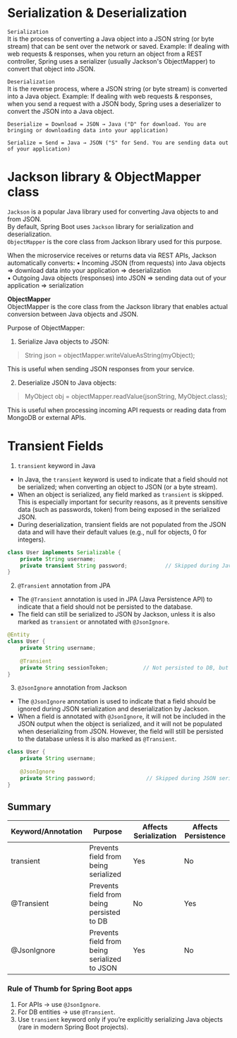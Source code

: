 # Serialization & Deserialization
`Serialization`  
It is the process of converting a Java object into a JSON string (or byte stream) that can be sent over the network or saved.
Example: If dealing with web requests & responses, when you return an object from a REST controller, Spring uses a serializer (usually Jackson's ObjectMapper) to convert that object into JSON. 
  
`Deserialization`  
It is the reverse process, where a JSON string (or byte stream) is converted into a Java object.
Example: If dealing with web requests & responses, when you send a request with a JSON body, Spring uses a deserializer to convert the JSON into a Java object.

```
Deserialize = Download = JSON → Java ("D" for download. You are bringing or downloading data into your application)

Serialize = Send = Java → JSON ("S" for Send. You are sending data out of your application)
```

# Jackson library & ObjectMapper class
`Jackson` is a popular Java library used for converting Java objects to and from JSON.  
By default, Spring Boot uses `Jackson` library for serialization and deserialization.  
`ObjectMapper` is the core class from Jackson library used for this purpose.  

When the microservice receives or returns data via REST APIs, Jackson automatically converts:
• Incoming JSON (from requests) into Java objects => download data into your application => deserialization  
• Outgoing Java objects (responses) into JSON => sending data out of your application => serialization  


**ObjectMapper** <br>
ObjectMapper is the core class from the Jackson library that enables actual conversion between Java objects and JSON.

Purpose of ObjectMapper: <br>
1. Serialize Java objects to JSON:
> String json = objectMapper.writeValueAsString(myObject);

This is useful when sending JSON responses from your service.

2. Deserialize JSON to Java objects:
> MyObject obj = objectMapper.readValue(jsonString, MyObject.class);

This is useful when processing incoming API requests or reading data from MongoDB or external APIs.


# Transient Fields
1. `transient` keyword in Java
- In Java, the `transient` keyword is used to indicate that a field should not be serialized; when converting an object to JSON (or a byte stream).
- When an object is serialized, any field marked as `transient` is skipped. This is especially important for security reasons, as it prevents sensitive data (such as passwords, token) from being exposed in the serialized JSON.
- During deserialization, transient fields are not populated from the JSON data and will have their default values (e.g., null for objects, 0 for integers).

```java
class User implements Serializable {
    private String username;
    private transient String password;            // Skipped during Java serialization
}
```

2. `@Transient` annotation from JPA
- The `@Transient` annotation is used in JPA (Java Persistence API) to indicate that a field should not be persisted to the database.
- The field can still be serialized to JSON by Jackson, unless it is also marked as `transient` or annotated with `@JsonIgnore`.
```java
@Entity
class User {
    private String username;
    
    @Transient
    private String sessionToken;           // Not persisted to DB, but will be serialized to JSON
}
```

3. `@JsonIgnore` annotation from Jackson
- The `@JsonIgnore` annotation is used to indicate that a field should be ignored during JSON serialization and deserialization by Jackson.
- When a field is annotated with `@JsonIgnore`, it will not be included in the JSON output when the object is serialized, and it will not be populated when deserializing from JSON. However, the field will still be persisted to the database unless it is also marked as `@Transient`.

```java
class User {
    private String username;
    
    @JsonIgnore
    private String password;                // Skipped during JSON serialization/deserialization
}
```

## Summary
| Keyword/Annotation | Purpose                                      | Affects Serialization | Affects Persistence |
|--------------------|----------------------------------------------|-----------------------|---------------------|
| transient          | Prevents field from being serialized         | Yes                   | No                  |
| @Transient         | Prevents field from being persisted to DB    | No                    | Yes                 |
| @JsonIgnore        | Prevents field from being serialized to JSON | Yes                   | No                  |

### Rule of Thumb for Spring Boot apps
1. For APIs → use `@JsonIgnore`.
2. For DB entities → use `@Transient`.
3. Use `transient` keyword only if you’re explicitly serializing Java objects (rare in modern Spring Boot projects).  


